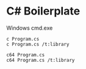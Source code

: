 # C# Boilerplate
Windows cmd.exe
```
c Program.cs
c Program.cs /t:library
```
```
c64 Program.cs
c64 Program.cs /t:library
```
